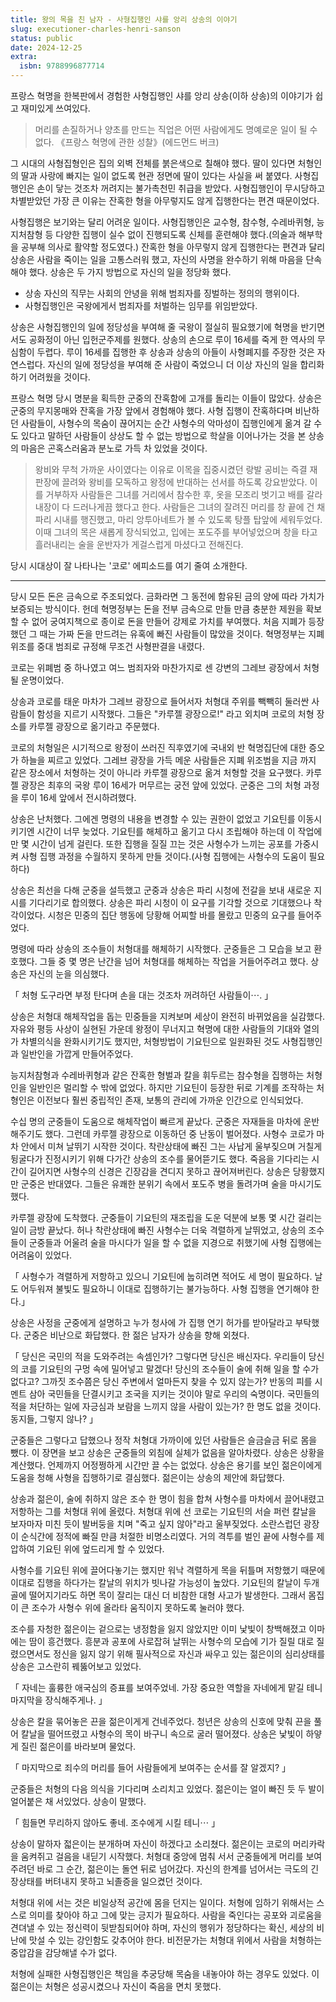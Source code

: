 ```yaml
---
title: 왕의 목을 친 남자 - 사형집행인 샤를 앙리 상송의 이야기
slug: executioner-charles-henri-sanson
status: public
date: 2024-12-25
extra:
  isbn: 9788996877714
---
```


프랑스 혁명을 한복판에서 경험한 사형집행인 샤를 앙리 상송(이하 상송)의 이야기가 쉽고 재미있게 쓰여있다.

 > 머리를 손질하거나 양초를 만드는 직업은 어떤 사람에게도 명예로운 일이 될 수 없다. 《프랑스 혁명에 관한 성찰》(에드먼드 버크)  

그 시대의 사형집형인은 집의 외벽 전체를 붉은색으로 칠해야 했다. 딸이 있다면 처형인의 딸과 사랑에 빠지는 일이 없도록 현관 정면에 딸이 있다는 사실을 써 붙였다. 사형집행인은 손이 닿는 것조차 꺼려지는 불가촉천민 취급을 받았다. 사형집행인이 무시당하고 차별받았던 가장 큰 이유는 잔혹한 형을 아무렇지도 않게 집행한다는 편견 때문이었다.

사형집행은 보기와는 달리 어려운 일이다. 사형집행인은 교수형, 참수형, 수레바퀴형, 능지처참형 등 다양한 집행이 실수 없이 진행되도록 신체를 훈련해야 했다.(의술과 해부학을 공부해 의사로 활약할 정도였다.)
 잔혹한 형을 아무렇지 않게 집행한다는 편견과 달리 상송은 사람을 죽이는 일을 고통스러워 했고, 자신의 사명을 완수하기 위해 마음을 단속해야 했다. 상송은 두 가지 방법으로 자신의 일을 정당화 했다.

   - 상송 자신의 직무는 사회의 안녕을 위해 범죄자를 징벌하는 정의의 행위이다.
   - 사형집행인은 국왕에게서 범죄자를 처벌하는 임무를 위임받았다.

 상송은 사형집행인의 일에 정당성을 부여해 줄 국왕이 절실히 필요했기에 혁명을 반기면서도 공화정이 아닌 입헌군주제를 원했다. 상송의 손으로 루이 16세를 죽게 한 역사의 무심함이 두렵다. 루이 16세를 집행한 후 상송과 상송의 아들이 사형폐지를 주장한 것은 자연스럽다. 자신의 일에 정당성을 부여해 준 사람이 죽었으니 더 이상 자신의 일을 합리화 하기 어려웠을 것이다.

 프랑스 혁명 당시 명분을 획득한 군중의 잔혹함에 고개를 돌리는 이들이 많았다. 상송은 군중의 무지몽매와 잔혹을 가장 앞에서 경험해야 했다. 사형 집행이 잔혹하다며 비난하던 사람들이, 사형수의 목숨이 끊어지는 순간 사형수의 악마성이 집행인에게 옮겨 갈 수도 있다고 말하던 사람들이 상상도 할 수 없는 방법으로 학살을 이어나가는 것을 본 상송의 마음은 곤혹스러움과 분노로 가득 차 있었을 것이다.

> 왕비와 무척 가까운 사이였다는 이유로 이목을 집중시켰던 랑발 공비는 즉결 재판장에 끌려와 왕비를 모독하고 왕정에 반대하는 선서를 하도록 강요받았다. 이를 거부하자 사람들은 그녀를 거리에서 참수한 후, 옷을 모조리 벗기고 배를 갈라 내장이 다 드러나게끔 했다고 한다. 사람들은 그녀의 잘려진 머리를 창 끝에 건 채 파리 시내를 행진했고, 마리 앙투아네트가 볼 수 있도록 탕플 탑앞에 세워두었다. 이때 그녀의 목은 새롭게 장식되었고, 입에는 포도주를 부어넣었으며 창을 타고 흘러내리는 술을 운반자가 게걸스럽게 마셨다고 전해진다.

당시 시대상이 잘 나타나는 '코로' 에피소드를 여기 줄여 소개한다.

---

당시 모든 돈은 금속으로 주조되었다. 금화라면 그 동전에 함유된 금의 양에 따라 가치가 보증되는 방식이다. 헌데 혁명정부는 돈을 전부 금속으로 만들 만큼 충분한 제원을 확보할 수 없어 궁여지책으로 종이로 돈을 만들어 강제로 가치를 부여했다. 처음 지폐가 등장했던 그 때는 가짜 돈을 만드려는 유혹에 빠진 사람들이 많았을 것이다. 혁명정부는 지폐 위조를 중대 범죄로 규정해 무조건 사형판결을 내렸다.

코로는 위폐범 중 하나였고 여느 범죄자와 마찬가지로 센 강변의 그레브 광장에서 처형될 운명이었다.

상송과 코로를 태운 마차가 그레브 광장으로 들어서자 처형대 주위를 빽빽히 둘러싼 사람들이 함성을 지르기 시작했다. 그들은 "카루젤 광장으로!" 라고 외치며 코로의 처형 장소를 카루젤 광장으로 옮기라고 주문했다.

코로의 처형일은 시기적으로 왕정이 쓰러진 직후였기에 국내외 반 혁명집단에 대한 증오가 하늘을 찌르고 있었다. 그레브 광장을 가득 메운 사람들은 지폐 위조범을 지금 까지 같은 장소에서 처형하는 것이 아니라 카루젤 광장으로 옮겨 처형할 것을 요구했다. 카루젤 광장은 최후의 국왕 루이 16세가 머무르는 궁전 앞에 있었다. 군중은 그의 처형 과정을 루이 16세 앞에서 전시하려했다.

상송은 난처했다. 그에겐 명령의 내용을 변경할 수 있는 권한이 없었고 기요틴를 이동시키기엔 시간이 너무 늦었다. 기요틴를 해체하고 옮기고 다시 조립해야 하는데 이 작업에만 몇 시간이 넘게 걸린다. 또한 집행을 질질 끄는 것은 사형수가 느끼는 공포를 가중시켜 사형 집행 과정을 수월하지 못하게 만들 것이다.(사형 집행에는 사형수의 도움이 필요하다)

상송은 최선을 다해 군중을 설득했고 군중과 상송은 파리 시청에 전갈을 보내 새로운 지시를  기다리기로 합의했다. 상송은 파리 시청이 이 요구를 기각할 것으로 기대했으나 착각이었다. 시청은 민중의 집단 행동에 당황해 어찌할 바를 몰랐고 민중의 요구를 들어주었다.

명령에 따라 상송의 조수들이 처형대를 해체하기 시작했다. 군중들은 그 모습을 보고 환호했다. 그들 중 몇 명은 난간을 넘어 처형대를 해체하는 작업을 거들어주려고 했다. 상송은 자신의 눈을 의심했다.

「 처형 도구라면 부정 탄다며 손을 대는 것조차 꺼려하던 사람들이⋯. 」

상송은 처형대 해체작업을 돕는 민중들을 지켜보며 세상이 완전히 바뀌었음을 실감했다. 자유와 평등 사상이 실현된 가운데 왕정이 무너지고 혁명에 대한 사람들의 기대와 열의가 차별의식을 완화시키기도 했지만, 처형방법이 기요틴으로 일원화된 것도 사형집행인과 일반인을 가깝게 만들어주었다.

능지처참형과 수레바퀴형과 같은 잔혹한 형벌과 칼을 휘두르는 참수형을 집행하는 처형인을 일반인은 멀리할 수 밖에 없었다. 하지만 기요틴이 등장한 뒤로 기계를 조작하는 처형인은 이전보다 훨씬 중립적인 존재, 보통의 관리에 가까운 인간으로 인식되었다.

수십 명의 군중들이 도움으로 해체작업이 빠르게 끝났다. 군중은 자재들을 마차에 운반해주기도 했다. 그런데 카루젤 광장으로 이동하던 중 난동이 벌어졌다. 사형수 코로가 마차 안에서 미쳐 날뛰기 시작한 것이다. 착란상태에 빠진 그는 사납게 울부짖으며 거칠게 뒹굴다가 진정시키기 위해 다가간 상송의 조수를 물어뜯기도 했다. 죽음을 기다리는 시간이 길어지면 사형수의 신경은 긴장감을 견디지 못하고 끊어져버린다. 상송은 당황했지만 군중은 반대였다. 그들은 유쾌한 분위기 속에서 포도주 병을 돌려가며 술을 마시기도했다.

카루젤 광장에 도착했다. 군중들이 기요틴의 재조립을 도운 덕분에 보통 몇 시간 걸리는 일이 금방 끝났다. 허나 착란상태에 빠진 사형수는 더욱 격렬하게 날뛰었고, 상송의 조수들이 군중들과 어울려 술을 마시다가 일을 할 수 없을 지경으로 취했기에 사형 집행에는 어려움이 있었다.

「 사형수가 격렬하게 저항하고 있으니 기요틴에 눕히려면 적어도 세 명이 필요하다. 날도 어두워져 불빛도 필요하니 이대로 집행하기는 불가능하다. 사형 집행을 연기해야 한다.」

상송은 사정을 군중에게 설명하고 누가 청사에 가 집행 연기 허가를 받아달라고 부탁했다. 군중은 비난으로 화답했다. 한 젊은 남자가 상송을 향해 외쳤다.

「 당신은 국민의 적을 도와주려는 속셈인가? 그렇다면 당신은 배신자다. 우리들이 당신의 코를 기요틴의 구멍 속에 밀어넣고 말겠다! 당신의 조수들이 술에 취해 일을 할 수가 없다고? 그까짓 조수쯤은 당신 주변에서 얼마든지 찾을 수 있지 않는가? 반동의 피를 시멘트 삼아 국민들을 단결시키고 조국을 지키는 것이야 말로 우리의 숙명이다. 국민들의 적을 처단하는 일에 자긍심과 보람을 느끼지 않을 사람이 있는가? 한 명도 없을 것이다. 동지들, 그렇지 않나? 」

군중들은 그렇다고 답했으나 정작 처형대 가까이에 있던 사람들은 슬금슬금 뒤로 몸을 뺐다. 이 장면을 보고 상송은 군중들의 외침에 실체가 없음을 알아차렸다. 상송은 상황을 계산했다. 언제까지 어정쩡하게 시간만 끌 수는 없었다. 상송은 용기를 보인 젊은이에게 도움을 청해 사형을 집행하기로 결심했다. 젊은이는 상송의 제안에 화답했다.

상송과 젊은이, 술에 취하지 않은 조수 한 명이 힘을 합쳐 사형수를 마차에서 끌어내렸고 저항하는 그를 처형대 위에 올렸다. 처형대 위에 선 코로는 기요틴의 서슬 퍼런 칼날을 보자마자 미친 듯이 발버둥을 치며 "죽고 싶지 않아"라고 울부짖었다. 소란스럽던 광장이 순식간에 정적에 빠질 만큼 처절한 비명소리였다. 거의 격투를 벌인 끝에 사형수를 제압하여 기요틴 위에 엎드리게 할 수 있었다.

사형수를 기요틴 위에 끌어다놓기는 했지만 워낙 격렬하게 목을 뒤틀며 저항했기 때문에 이대로 집행을 하다가는 칼날의 위치가 빗나갈 가능성이 높았다. 기요틴의 칼날이 두개골에 떨어지기라도 하면 목이 잘리는 대신 더 비참한 대형 사고가 발생한다. 그래서 몸집이 큰 조수가 사형수 위에 올라타 움직이지 못하도록 눌러야 했다.

조수를 자청한 젊은이는 겉으로는 냉정함을 잃지 않았지만 이미 낯빛이 창백해졌고 이마에는 땀이 흥건했다. 흥분과 공포에 사로잡혀 날뛰는 사형수의 모습에 기가 질릴 대로 질렸으면서도 정신을 잃지 않기 위해 필사적으로 자신과 싸우고 있는 젊은이의 심리상태를 상송은 고스란히 꿰뚫어보고 있었다.

「 자네는 훌륭한 애국심의 증표를 보여주었네. 가장 중요한 역할을 자네에게 맡길 테니 마지막을 장식해주게나. 」

상송은 칼을 묶어놓은 끈을 젊은이게게 건네주었다. 청년은 상송의 신호에 맞춰 끈을 풀어 칼날을 떨어뜨렸고 사형수의 목이 바구니 속으로 굴러 떨어졌다. 상송은 낯빛이 하얗게 질린 젊은이를 바라보며 물었다.

「 마지막으로 죄수의 머리를 들어 사람들에게 보여주는 순서를 잘 알겠지? 」

군중들은 처형의 다음 의식을 기다리며 소리치고 있었다. 젊은이는 얼이 빠진 듯 두 발이 얼어붙은 채 서있었다. 상송이 말했다.

「 힘들면 무리하지 않아도 좋네. 조수에게 시킬 테니⋯ 」

상송이 말하자 젋은이는 분개하며 자신이 하겠다고 소리쳤다. 젊은이는 코로의 머리카락을 움켜쥐고 걸음을 내딛기 시작했다. 처형대 중앙에 멈춰 서서 군중들에게 머리를 보여주려던 바로 그 순간, 젊은이는 돌연 뒤로 넘어갔다. 자신의 한계를 넘어서는 극도의 긴장상태를 버텨내지 못하고 뇌졸증을 일으켰던 것이다.

처형대 위에 서는 것은 비일상적 공간에 몸을 던지는 일이다. 처형에 임하기 위해서는 스스로 의미를 찾아야 하고 그에 맞는 긍지가 필요하다. 사람을 죽인다는 공포와 괴로움을 견뎌낼 수 있는 정신력이 뒷받침되어야 하며, 자신의 행위가 정당하다는 확신, 세상의 비난에 맛설 수 있는 강인함도 갖추어야 한다. 비전문가는 처형대 위에서 사람을 처형하는 중압감을 감당해낼 수가 없다.

처형에 실패한 사형집행인은 책임을 추궁당해 목숨을 내놓아야 하는 경우도 있었다. 이 젊은이는 처형은 성공시켰으나 자신이 죽음을 면치 못했다.

